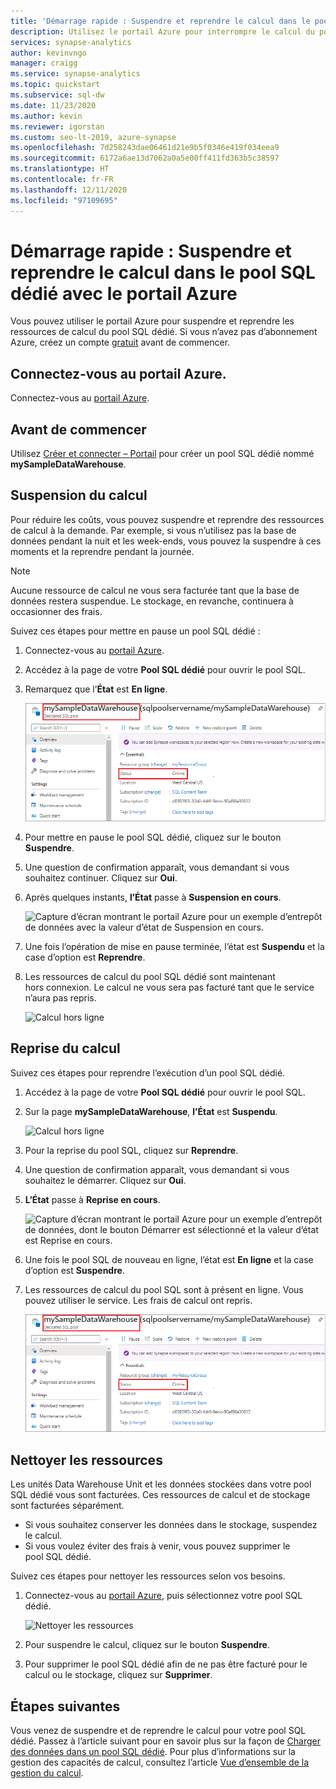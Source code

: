 ```yaml
---
title: 'Démarrage rapide : Suspendre et reprendre le calcul dans le pool SQL dédié avec le portail Azure'
description: Utilisez le portail Azure pour interrompre le calcul du pool SQL dédié et ainsi réaliser des économies. Reprenez le calcul dès que vous pourrez à nouveau utiliser l’entrepôt de données.
services: synapse-analytics
author: kevinvngo
manager: craigg
ms.service: synapse-analytics
ms.topic: quickstart
ms.subservice: sql-dw
ms.date: 11/23/2020
ms.author: kevin
ms.reviewer: igorstan
ms.custom: seo-lt-2019, azure-synapse
ms.openlocfilehash: 7d258243dae06461d21e9b5f0346e419f034eea9
ms.sourcegitcommit: 6172a6ae13d7062a0a5e00ff411fd363b5c38597
ms.translationtype: HT
ms.contentlocale: fr-FR
ms.lasthandoff: 12/11/2020
ms.locfileid: "97109695"
---
```

# <a name="quickstart-pause-and-resume-compute-in-dedicated-sql-pool-via-the-azure-portal"></a>Démarrage rapide : Suspendre et reprendre le calcul dans le pool SQL dédié avec le portail Azure

Vous pouvez utiliser le portail Azure pour suspendre et reprendre les ressources de calcul du pool SQL dédié. Si vous n’avez pas d’abonnement Azure, créez un compte [gratuit](https://azure.microsoft.com/free/) avant de commencer.

## <a name="sign-in-to-the-azure-portal"></a>Connectez-vous au portail Azure.

Connectez-vous au [portail Azure](https://portal.azure.com/).

## <a name="before-you-begin"></a>Avant de commencer

Utilisez [Créer et connecter – Portail](../quickstart-create-sql-pool-portal.md) pour créer un pool SQL dédié nommé **mySampleDataWarehouse**. 

## <a name="pause-compute"></a>Suspension du calcul

Pour réduire les coûts, vous pouvez suspendre et reprendre des ressources de calcul à la demande. Par exemple, si vous n’utilisez pas la base de données pendant la nuit et les week-ends, vous pouvez la suspendre à ces moments et la reprendre pendant la journée.
 
>[!NOTE]
>Aucune ressource de calcul ne vous sera facturée tant que la base de données restera suspendue. Le stockage, en revanche, continuera à occasionner des frais. 

Suivez ces étapes pour mettre en pause un pool SQL dédié :

1. Connectez-vous au [portail Azure](https://portal.azure.com/).
2. Accédez à la page de votre **Pool SQL dédié** pour ouvrir le pool SQL. 
3. Remarquez que l’**État** est **En ligne**.

    ![Calcul en ligne](././media/pause-and-resume-compute-portal/compute-online.png)

4. Pour mettre en pause le pool SQL dédié, cliquez sur le bouton **Suspendre**. 
5. Une question de confirmation apparaît, vous demandant si vous souhaitez continuer. Cliquez sur **Oui**.
6. Après quelques instants, **l’État** passe à **Suspension en cours**.

    ![Capture d’écran montrant le portail Azure pour un exemple d’entrepôt de données avec la valeur d’état de Suspension en cours.](./media/pause-and-resume-compute-portal/pausing.png)

7. Une fois l’opération de mise en pause terminée, l’état est **Suspendu** et la case d’option est **Reprendre**.
8. Les ressources de calcul du pool SQL dédié sont maintenant hors connexion. Le calcul ne vous sera pas facturé tant que le service n’aura pas repris.

    ![Calcul hors ligne](././media/pause-and-resume-compute-portal/compute-offline.png)


## <a name="resume-compute"></a>Reprise du calcul

Suivez ces étapes pour reprendre l’exécution d’un pool SQL dédié.

1. Accédez à la page de votre **Pool SQL dédié** pour ouvrir le pool SQL.
3. Sur la page **mySampleDataWarehouse**, **l’État** est **Suspendu**.

    ![Calcul hors ligne](././media/pause-and-resume-compute-portal/compute-offline.png)

1. Pour la reprise du pool SQL, cliquez sur **Reprendre**. 
1. Une question de confirmation apparaît, vous demandant si vous souhaitez le démarrer. Cliquez sur **Oui**.
1. **L’État** passe à **Reprise en cours**.

    ![Capture d’écran montrant le portail Azure pour un exemple d’entrepôt de données, dont le bouton Démarrer est sélectionné et la valeur d’état est Reprise en cours.](./media/pause-and-resume-compute-portal/resuming.png)

1. Une fois le pool SQL de nouveau en ligne, l’état est **En ligne** et la case d’option est **Suspendre**.
1. Les ressources de calcul du pool SQL sont à présent en ligne. Vous pouvez utiliser le service. Les frais de calcul ont repris.

    ![Calcul en ligne](././media/pause-and-resume-compute-portal/compute-online.png)

## <a name="clean-up-resources"></a>Nettoyer les ressources

Les unités Data Warehouse Unit et les données stockées dans votre pool SQL dédié vous sont facturées. Ces ressources de calcul et de stockage sont facturées séparément. 

- Si vous souhaitez conserver les données dans le stockage, suspendez le calcul.
- Si vous voulez éviter des frais à venir, vous pouvez supprimer le pool SQL dédié. 

Suivez ces étapes pour nettoyer les ressources selon vos besoins.

1. Connectez-vous au [portail Azure](https://portal.azure.com), puis sélectionnez votre pool SQL dédié.

    ![Nettoyer les ressources](./media/pause-and-resume-compute-portal/clean-up-resources.png)

1. Pour suspendre le calcul, cliquez sur le bouton **Suspendre**. 

1. Pour supprimer le pool SQL dédié afin de ne pas être facturé pour le calcul ou le stockage, cliquez sur **Supprimer**.



## <a name="next-steps"></a>Étapes suivantes

Vous venez de suspendre et de reprendre le calcul pour votre pool SQL dédié. Passez à l’article suivant pour en savoir plus sur la façon de [Charger des données dans un pool SQL dédié](load-data-from-azure-blob-storage-using-polybase.md). Pour plus d’informations sur la gestion des capacités de calcul, consultez l’article [Vue d’ensemble de la gestion du calcul](sql-data-warehouse-manage-compute-overview.md). 

